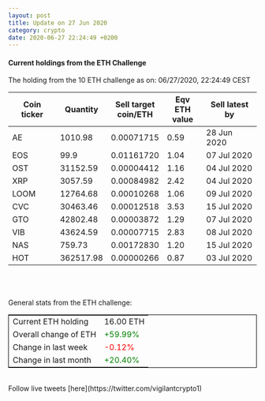 ```yaml
---
layout: post
title: Update on 27 Jun 2020
category: crypto
date: 2020-06-27 22:24:49 +0200
---
```

<!-- Global site tag (gtag.js) - Google Analytics -->
<script async src="https://www.googletagmanager.com/gtag/js?id=UA-103831149-5"></script>
<script>
  window.dataLayer = window.dataLayer || [];
  function gtag(){dataLayer.push(arguments);}
  gtag('js', new Date());

  gtag('config', 'UA-103831149-5');
</script>


#### Current holdings from the ETH Challenge

The holding from the 10 ETH challenge as on: 06/27/2020, 22:24:49 CEST

|Coin ticker|Quantity|Sell target<br>coin/ETH|Eqv ETH<br>value|Sell latest by|
|-----------|--------|-----------|-----------|--------------|
AE|1010.98|  0.00071715|0.59|28 Jun 2020|
EOS|99.9|  0.01161720|1.04|07 Jul 2020|
OST|31152.59|  0.00004412|1.16|04 Jul 2020|
XRP|3057.59|  0.00084982|2.42|04 Jul 2020|
LOOM|12764.68|  0.00010268|1.06|09 Jul 2020|
CVC|30463.46|  0.00012518|3.53|15 Jul 2020|
GTO|42802.48|  0.00003872|1.29|07 Jul 2020|
VIB|43624.59|  0.00007715|2.83|08 Jul 2020|
NAS|759.73|  0.00172830|1.20|15 Jul 2020|
HOT|362517.98|  0.00000266|0.87|03 Jul 2020|

<br>
<br>
<br>
General stats from the ETH challenge:

<table style="border:1px solid black;margin-left:auto;margin-right:auto;">
	<tbody>
	<tr>
		<td>Current ETH holding</td>
		<td>     16.00 ETH</td>
	</tr>
	<tr>
		<td>Overall change of ETH</td>
		<td><font color="green">+59.99%</font></td>
	</tr>
	<tr>
		<td>Change in last week</td>
		<td><font color="red">-0.12%</font></td>
	</tr>
	<tr>
		<td>Change in last month</td>
		<td><font color="green">+20.40%</font></td>
	</tr>
	</tbody>
</table>

<br>
Follow live tweets [here](https://twitter.com/vigilantcrypto1)
<br>
<br>